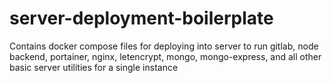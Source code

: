 # server-deployment-boilerplate
Contains docker compose files for deploying into server to run gitlab, node backend,  portainer, nginx, letencrypt, mongo, mongo-express, and all other basic server utilities for a single instance 
